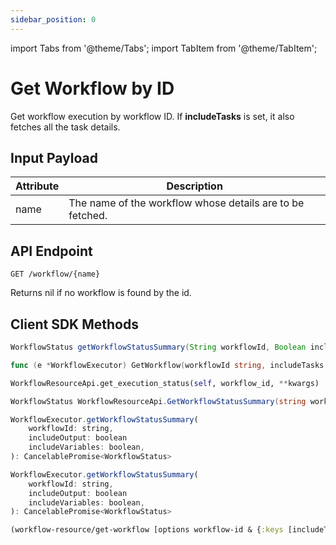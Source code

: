 ```yaml
---
sidebar_position: 0
---
```


import Tabs from '@theme/Tabs';
import TabItem from '@theme/TabItem';

# Get Workflow by ID
Get workflow execution by workflow ID. If **includeTasks** is set, it also fetches all the task details.

## Input Payload

| Attribute | Description | 
| --------- | ----------- | 
| name | The name of the workflow whose details are to be fetched. |

## API Endpoint
```
GET /workflow/{name}
```

Returns nil if no workflow is found by the id.

## Client SDK Methods

<Tabs>
<TabItem value="Java" label="Java">

```java
WorkflowStatus getWorkflowStatusSummary(String workflowId, Boolean includeOutput, Boolean includeVariables)
```

</TabItem>
<TabItem value="Golang" label="Golang">

```go
func (e *WorkflowExecutor) GetWorkflow(workflowId string, includeTasks bool) (*model.Workflow, error)
```

</TabItem>
<TabItem value="Python" label="Python">

```python
WorkflowResourceApi.get_execution_status(self, workflow_id, **kwargs)
```

</TabItem>
<TabItem value="CSharp" label="CSharp">

```csharp
WorkflowStatus WorkflowResourceApi.GetWorkflowStatusSummary(string workflowId, bool? includeOutput = null, bool? includeVariables = null)
```

</TabItem>
<TabItem value="Javascript" label="Javascript">

```javascript
WorkflowExecutor.getWorkflowStatusSummary(
    workflowId: string,
    includeOutput: boolean
    includeVariables: boolean,
): CancelablePromise<WorkflowStatus>
```

</TabItem>
<TabItem value="Typescript" label="Typescript">

```javascript
WorkflowExecutor.getWorkflowStatusSummary(
    workflowId: string,
    includeOutput: boolean
    includeVariables: boolean,
): CancelablePromise<WorkflowStatus>
```

</TabItem>
<TabItem value="Clojure" label="Clojure">

```clojure
(workflow-resource/get-workflow [options workflow-id & {:keys [includeTasks], :or {includeTasks true}}])
```

</TabItem>
</Tabs>